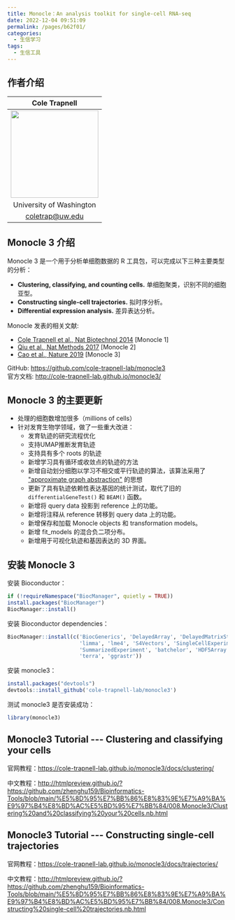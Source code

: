 ```yaml
---
title: Monocle：An analysis toolkit for single-cell RNA-seq
date: 2022-12-04 09:51:09
permalink: /pages/b62f01/
categories: 
  - 生信学习
tags: 
  - 生信工具
---
```



<!-- more -->

## 作者介绍

| Cole Trapnell |
|:-------------:|
| <img src="https://www.gs.washington.edu/faculty/images/trapnell2.jpg" width="200"/> |
| University of Washington |
| <coletrap@uw.edu> |


## Monocle 3 介绍

Monocle 3 是一个用于分析单细胞数据的 R 工具包，可以完成以下三种主要类型的分析：
* **Clustering, classifying, and counting cells.** 单细胞聚类，识别不同的细胞亚型。
* **Constructing single-cell trajectories.** 拟时序分析。
* **Differential expression analysis.** 差异表达分析。

Monocle 发表的相关文献:
- [Cole Trapnell et al., Nat Biotechnol 2014](https://doi.org/10.1038/nbt.2859) [Monocle 1]
- [Qiu et al., Nat Methods 2017](https://doi.org/10.1038/nmeth.4150) [Monocle 2]
- [Cao et al., Nature 2019](https://doi.org/10.1038/s41586-019-0969-x) [Monocle 3]

GitHub: <https://github.com/cole-trapnell-lab/monocle3>  
官方文档: <http://cole-trapnell-lab.github.io/monocle3/>  



## Monocle 3 的主要更新

* 处理的细胞数增加很多（millions of cells）
* 针对发育生物学领域，做了一些重大改进：
  - 发育轨迹的研究流程优化
  - 支持UMAP推断发育轨迹
  - 支持具有多个 roots 的轨迹
  - 新增学习具有循环或收敛点的轨迹的方法
  - 新增自动划分细胞以学习不相交或平行轨迹的算法，该算法采用了 ["approximate graph abstraction"](https://www.biorxiv.org/content/early/2017/10/25/208819) 的思想
  - 更新了具有轨迹依赖性表达基因的统计测试，取代了旧的 `differentialGeneTest()` 和 `BEAM()` 函数。
  - 新增将 query data 投影到 reference 上的功能。
  - 新增将注释从 reference 转移到 query data 上的功能。
  - 新增保存和加载 Monocle objects 和 transformation models。
  - 新增 fit_models 的混合负二项分布。
  - 新增用于可视化轨迹和基因表达的 3D 界面。


## 安装 Monocle 3

安装 Bioconductor：
``` R
if (!requireNamespace("BiocManager", quietly = TRUE))
install.packages("BiocManager")
BiocManager::install()
```

安装 Bioconductor dependencies：
``` R
BiocManager::install(c('BiocGenerics', 'DelayedArray', 'DelayedMatrixStats',
                       'limma', 'lme4', 'S4Vectors', 'SingleCellExperiment',
                       'SummarizedExperiment', 'batchelor', 'HDF5Array',
                       'terra', 'ggrastr'))
```

安装 monocle3：
``` R
install.packages("devtools")
devtools::install_github('cole-trapnell-lab/monocle3')
```

测试 monocle3 是否安装成功：
``` R
library(monocle3)
```


## Monocle3 Tutorial --- Clustering and classifying your cells

官网教程：<https://cole-trapnell-lab.github.io/monocle3/docs/clustering/>

中文教程：<http://htmlpreview.github.io/?https://github.com/zhenghu159/Bioinformatics-Tools/blob/main/%E5%8D%95%E7%BB%86%E8%83%9E%E7%A9%BA%E9%97%B4%E8%BD%AC%E5%BD%95%E7%BB%84/008.Monocle3/Clustering%20and%20classifying%20your%20cells.nb.html>


## Monocle3 Tutorial --- Constructing single-cell trajectories

官网教程：<https://cole-trapnell-lab.github.io/monocle3/docs/trajectories/>

中文教程：<http://htmlpreview.github.io/?https://github.com/zhenghu159/Bioinformatics-Tools/blob/main/%E5%8D%95%E7%BB%86%E8%83%9E%E7%A9%BA%E9%97%B4%E8%BD%AC%E5%BD%95%E7%BB%84/008.Monocle3/Constructing%20single-cell%20trajectories.nb.html>